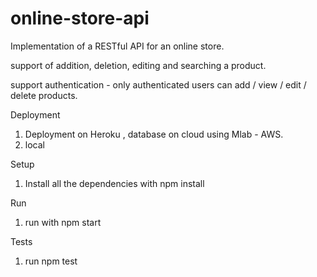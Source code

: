 # online-store-api

Implementation of a RESTful API for an online store.

support of addition, deletion, editing and searching a product.

support authentication - only authenticated users can add / view / edit / delete products.


Deployment

1) Deployment on Heroku , database on cloud  using Mlab - AWS. 
2) local

Setup

1) Install all the dependencies with npm install 

Run 

1) run with npm start



Tests

1) run npm test
 
